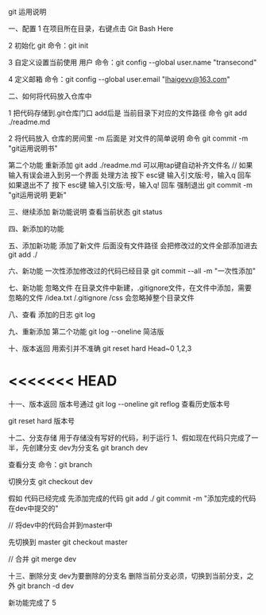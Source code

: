 git 运用说明

一、配置
1 在项目所在目录，右键点击 Git Bash Here

2 初始化 git 命令：git init

3 自定义设置当前使用 用户
命令：git config --global user.name "transecond"

4 定义邮箱
命令：git config --global user.email "lhaigevv@163.com"

二、如何将代码放入仓库中

1 把代码存储到.git仓库门口  add后是 当前目录下对应的文件路径
命令 git add ./readme.md

2 将代码放入 仓库的房间里 -m 后面是 对文件的简单说明
命令 git commit -m "git运用说明书"

第二个功能 重新添加
git add ./readme.md  可以用tap键自动补齐文件名
// 如果 输入有误会进入到另一个界面
处理方法 按下 esc键 输入引文版:号，输入q 回车
如果退出不了 按下 esc键 输入引文版:号，输入q! 回车  强制退出
git commit -m "git运用说明 更新"

三、继续添加 新功能说明
查看当前状态
git status

四、新添加的功能

五、添加新功能 添加了新文件 后面没有文件路径 会把修改过的文件全部添加进去
git add ./

六、新功能 一次性添加修改过的代码已经目录
git commit --all -m "一次性添加"

七、新功能 忽略文件
在目录文件中新建，.gitignore文件，在文件中添加，需要忽略的文件
/idea.txt
/.gitignore
/css 会忽略掉整个目录文件

八、查看 添加的日志
git log

九、重新添加 第二个功能
git log --oneline 简洁版

十、版本返回  用索引并不准确
git reset hard Head~0  1,2,3

<<<<<<< HEAD
=======
十一、版本返回 版本号通过 git log --oneline
      git reflog 查看历史版本号

git reset hard 版本号

十二、分支存储 用于存储没有写好的代码，利于运行
1、假如现在代码只完成了一半，先创建分支  dev为分支名
git branch dev

查看分支
命令：git branch

切换分支
git checkout dev

假如 代码已经完成
先添加完成的代码
git add ./
git commit -m "添加完成的代码 在dev中提交的"

// 将dev中的代码合并到master中

先切换到 master
git checkout master

// 合并
git merge dev

十三、删除分支 dev为要删除的分支名  删除当前分支必须，切换到当前分支，之外
git branch -d dev

新功能完成了 5